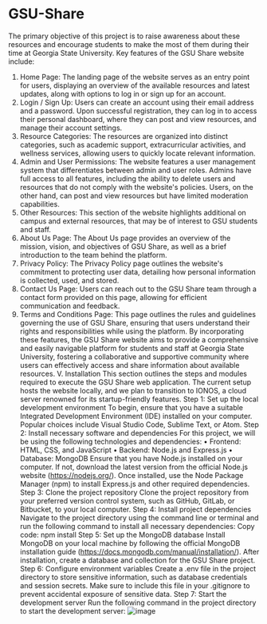 # GSU-Share
The primary objective of this project is to raise awareness about these resources and encourage students to make the most of them during their time at Georgia State University.
Key features of the GSU Share website include:
1.	Home Page: The landing page of the website serves as an entry point for users, displaying an overview of the available resources and latest updates, along with options to log in or sign up for an account.
2.	Login / Sign Up: Users can create an account using their email address and a password. Upon successful registration, they can log in to access their personal dashboard, where they can post and view resources, and manage their account settings.
3.	Resource Categories: The resources are organized into distinct categories, such as academic support, extracurricular activities, and wellness services, allowing users to quickly locate relevant information.
4.	Admin and User Permissions: The website features a user management system that differentiates between admin and user roles. Admins have full access to all features, including the ability to delete users and resources that do not comply with the website's policies. Users, on the other hand, can post and view resources but have limited moderation capabilities.
5.	Other Resources: This section of the website highlights additional on campus and external resources, that may be of interest to GSU students and staff.
6.	About Us Page: The About Us page provides an overview of the mission, vision, and objectives of GSU Share, as well as a brief introduction to the team behind the platform.
7.	Privacy Policy: The Privacy Policy page outlines the website's commitment to protecting user data, detailing how personal information is collected, used, and stored.
8.	Contact Us Page: Users can reach out to the GSU Share team through a contact form provided on this page, allowing for efficient communication and feedback.
9.	Terms and Conditions Page: This page outlines the rules and guidelines governing the use of GSU Share, ensuring that users understand their rights and responsibilities while using the platform.
By incorporating these features, the GSU Share website aims to provide a comprehensive and easily navigable platform for students and staff at Georgia State University, fostering a collaborative and supportive community where users can effectively access and share information about available resources.
V.	Installation
This section outlines the steps and modules required to execute the GSU Share web application. The current setup hosts the website locally, and we plan to transition to IONOS, a cloud server renowned for its startup-friendly features.
Step 1: Set up the local development environment To begin, ensure that you have a suitable Integrated Development Environment (IDE) installed on your computer. Popular choices include Visual Studio Code, Sublime Text, or Atom.
Step 2: Install necessary software and dependencies For this project, we will be using the following technologies and dependencies:
•	Frontend: HTML, CSS, and JavaScript
•	Backend: Node.js and Express.js
•	Database: MongoDB
Ensure that you have Node.js installed on your computer. If not, download the latest version from the official Node.js website (https://nodejs.org/). Once installed, use the Node Package Manager (npm) to install Express.js and other required dependencies.
Step 3: Clone the project repository Clone the project repository from your preferred version control system, such as GitHub, GitLab, or Bitbucket, to your local computer.
Step 4: Install project dependencies Navigate to the project directory using the command line or terminal and run the following command to install all necessary dependencies:
Copy code:
npm install
Step 5: Set up the MongoDB database Install MongoDB on your local machine by following the official MongoDB installation guide (https://docs.mongodb.com/manual/installation/). After installation, create a database and collection for the GSU Share project.
Step 6: Configure environment variables Create a .env file in the project directory to store sensitive information, such as database credentials and session secrets. Make sure to include this file in your .gitignore to prevent accidental exposure of sensitive data.
Step 7: Start the development server Run the following command in the project directory to start the development server:
![image](https://github.com/KalebBefekadu/GSU-Share/assets/66847824/b9d0aab1-a58e-45e3-9ba8-25208cc38893)
